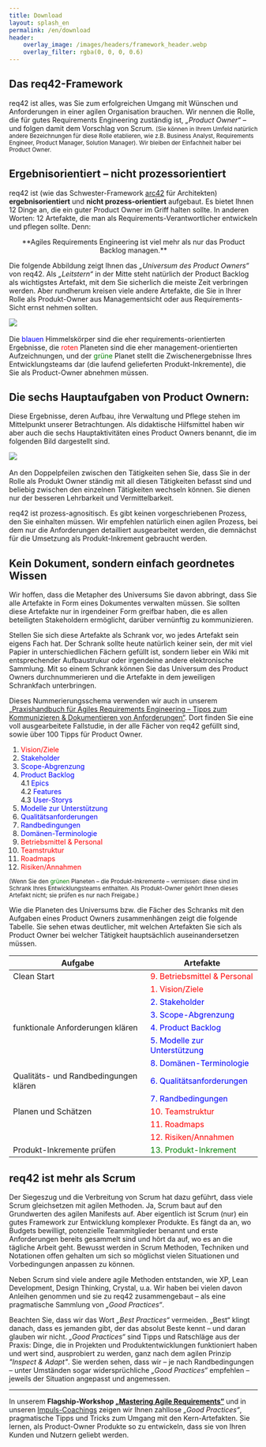 ```yaml
---
title: Download
layout: splash_en
permalink: /en/download
header:
    overlay_image: /images/headers/framework_header.webp
    overlay_filter: rgba(0, 0, 0, 0.6)
---
```


<div class="splash_text" markdown="1"> 

## Das req42-Framework
req42 ist alles, was Sie zum erfolgreichen Umgang mit Wünschen und Anforderungen in einer agilen Organisation brauchen. 
Wir nennen die Rolle, die für gutes Requirements Engineering zuständig ist, *„Product Owner“* – 
und folgen damit dem Vorschlag von Scrum. <small> (Sie können in Ihrem Umfeld natürlich andere Bezeichnungen 
für diese Rolle etablieren, wie z.B. Business Analyst, Requirements Engineer, Product Manager, Solution Manager). 
Wir bleiben der Einfachheit halber bei Product Owner. </small>


## Ergebnisorientiert – nicht prozessorientiert

req42 ist (wie das Schwester-Framework [arc42](https://www.arc42.de/) für Architekten) **ergebnisorientiert** und **nicht prozess-orientiert** aufgebaut. 
Es bietet Ihnen 12 Dinge an, die ein guter Product Owner im Griff halten sollte. 
In anderen Worten: 12 Artefakte, die man als Requirements-Verantwortlicher entwickeln und pflegen sollte. 
Denn:

<p style="text-align: center" markdown="1"> **Agiles Requirements Engineering ist viel mehr als nur das Product Backlog managen.** </p>

Die folgende Abbildung zeigt Ihnen das *„Universum des Product Owners“* von req42. Als *„Leitstern“* in der Mitte steht natürlich der Product Backlog als wichtigstes Artefakt, mit dem Sie sicherlich die meiste Zeit verbringen werden. Aber rundherum kreisen viele andere Artefakte, die Sie in Ihrer Rolle als Produkt-Owner aus Managementsicht oder aus Requirements-Sicht ernst nehmen sollten.

![](/images/framework/universe.webp)<br><br>
Die 
<span style="color:blue"> blauen </span> 
Himmelskörper sind die eher requirements-orientierten Ergebnisse, 
die
<span style="color:red"> roten </span>
Planeten sind die eher management-orientierten Aufzeichnungen, 
und der
<span style="color:green"> grüne </span>
Planet stellt die Zwischenergebnisse Ihres Entwicklungsteams dar (die laufend gelieferten Produkt-Inkremente), die Sie als Product-Owner abnehmen müssen.

## Die sechs Hauptaufgaben von Product Ownern:

Diese Ergebnisse, deren Aufbau, ihre Verwaltung und Pflege stehen im Mittelpunkt unserer Betrachtungen. Als didaktische Hilfsmittel haben wir aber auch die sechs Hauptaktivitäten eines Product Owners benannt, die im folgenden Bild dargestellt sind.

![](/images/framework/fw-2.webp)<br><br>
An den Doppelpfeilen zwischen den Tätigkeiten sehen Sie, dass Sie in der Rolle als Produkt Owner ständig mit all diesen Tätigkeiten befasst sind und beliebig zwischen den einzelnen Tätigkeiten wechseln können. Sie dienen nur der besseren Lehrbarkeit und Vermittelbarkeit.  

req42 ist prozess-agnositisch. Es gibt keinen vorgeschriebenen Prozess, den Sie einhalten müssen. Wir empfehlen natürlich einen agilen Prozess, bei dem nur die Anforderungen detailliert ausgearbeitet werden, die demnächst für die Umsetzung als Produkt-Inkrement gebraucht werden.

## Kein Dokument, sondern einfach geordnetes Wissen

Wir hoffen, dass die Metapher des Universums Sie davon abbringt, dass Sie alle Artefakte in Form eines Dokumentes verwalten müssen. Sie sollten diese Artefakte nur in irgendeiner Form greifbar haben, die es allen beteiligten Stakeholdern ermöglicht, darüber vernünftig zu kommunizieren.

Stellen Sie sich diese Artefakte als Schrank vor, wo jedes Artefakt sein eigens Fach hat. Der Schrank sollte heute natürlich keiner sein, der mit viel Papier in unterschiedlichen Fächern gefüllt ist, sondern lieber ein Wiki mit entsprechender Aufbaustrukur oder irgendeine andere elektronische Sammlung. Mit so einem Schrank können Sie das Universum des Product Owners durchnummerieren und die Artefakte in dem jeweiligen Schrankfach unterbringen.

Dieses Nummerierungsschema verwenden wir auch in unserem [„Praxishandbuch für Agiles Requirements Engineering – Tipps zum Kommunizieren & Dokumentieren von Anforderungen“](https://leanpub.com/AgileRE). Dort finden Sie eine voll ausgearbeitete Fallstudie, in der alle Fächer von req42 gefüllt sind, sowie über 100 Tipps für Product Owner.

1.	<span style="color:red"> Vision/Ziele </span>
2.	<span style="color:blue"> Stakeholder </span>
3.	<span style="color:blue"> Scope-Abgrenzung </span>
4.	<span style="color:blue"> Product Backlog </span>   
      4.1	<span style="color:blue"> Epics </span>   
      4.2	<span style="color:blue"> Features </span>   
      4.3	<span style="color:blue"> User-Storys </span>   
5.	<span style="color:blue"> Modelle zur Unterstützung </span>
6.	<span style="color:blue"> Qualitätsanforderungen </span>
7.	<span style="color:blue"> Randbedingungen </span>
8.	<span style="color:blue"> Domänen-Terminologie </span>
9.	<span style="color:red"> Betriebsmittel & Personal </span>
10.	<span style="color:red"> Teamstruktur </span>
11.	<span style="color:red"> Roadmaps </span>
12.	<span style="color:red"> Risiken/Annahmen </span>

<small>
(Wenn Sie den
<span style="color:green"> grünen </span>
Planeten – die Produkt-Inkremente –  vermissen: diese sind im Schrank Ihres Entwicklungsteams enthalten. Als Produkt-Owner gehört Ihnen dieses Artefakt nicht; sie prüfen es nur nach Freigabe.)
</small>

Wie die Planeten des Universums bzw. die Fächer des Schranks mit den Aufgaben eines Product Owners zusammenhängen zeigt die folgende Tabelle. Sie sehen etwas deutlicher, mit welchen Artefakten Sie sich als Product Owner bei welcher Tätigkeit hauptsächlich auseinandersetzen müssen.

| Aufgabe | Artefakte |
|---|---|
| Clean Start | <span style="color:red"> 9. Betriebsmittel & Personal </span> |
|  | <span style="color:red"> 1. Vision/Ziele </span> |
|  | <span style="color:blue"> 2. Stakeholder </span> |
|  | <span style="color:blue"> 3. Scope-Abgrenzung </span> |
| funktionale Anforderungen klären |  <span style="color:blue"> 4. Product Backlog </span> |
|  |  <span style="color:blue"> 5. Modelle zur Unterstützung </span> |
|  |  <span style="color:blue"> 8. Domänen-Terminologie </span> |
| Qualitäts- und Randbedingungen klären |  <span style="color:blue"> 6. Qualitätsanforderungen </span> |
|  | <span style="color:blue"> 7. Randbedingungen </span> |
| Planen und Schätzen | <span style="color:red"> 10. Teamstruktur </span> |
|  | <span style="color:red"> 11. Roadmaps </span> |
|  | <span style="color:red"> 12. Risiken/Annahmen </span> |
| Produkt-Inkremente prüfen | <span style="color:green"> 13. Produkt-Inkrement </span> |

## req42 ist mehr als Scrum

Der Siegeszug und die Verbreitung von Scrum hat dazu geführt, dass viele Scrum gleichsetzen mit agilen Methoden. Ja, Scrum baut auf den Grundwerten des agilen Manifests auf. Aber eigentlich ist Scrum (nur) ein gutes Framework zur Entwicklung komplexer Produkte. Es fängt da an, wo Budgets bewilligt, potenzielle Teammitglieder benannt und erste Anforderungen bereits gesammelt sind und hört da auf, wo es an die tägliche Arbeit geht. Bewusst werden in Scrum Methoden, Techniken und Notationen offen gehalten um sich so möglichst vielen Situationen und Vorbedingungen anpassen zu können.

Neben Scrum sind viele andere agile Methoden entstanden, wie XP, Lean Development, Design Thinking, Crystal, u.a. Wir haben bei vielen davon Anleihen genommen und sie zu req42 zusammengebaut – als eine pragmatische Sammlung von *„Good Practices“*.

Beachten Sie, dass wir das Wort *„Best Practices“* vermeiden. „Best“ klingt danach, dass es jemanden gibt, der das absolut Beste kennt – und daran glauben wir nicht. *„Good Practices“* sind Tipps und Ratschläge aus der Praxis: Dinge, die in Projekten und Produktentwicklungen funktioniert haben und wert sind, ausprobiert zu werden, ganz nach dem agilen Prinzip *"Inspect & Adapt"*. Sie werden sehen, dass wir – je nach Randbedingungen – unter Umständen sogar widersprüchliche *„Good Practices“* empfehlen – jeweils der Situation angepasst und angemessen.

<hr> 

In unserem **Flagship-Workshop [„Mastering Agile Requirements“](/masteringagile)** und in unseren [Impuls-Coachings](/coaching) zeigen wir Ihnen zahllose *„Good Practices“*, pragmatische Tipps und Tricks zum Umgang mit den Kern-Artefakten. Sie lernen, als Product-Owner Produkte so zu entwickeln, dass sie von Ihren Kunden und Nutzern geliebt werden.


</div>
